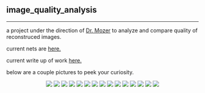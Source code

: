 ## image_quality_analysis
---
a project under the direction of [Dr. Mozer](http://www.cs.colorado.edu/~mozer/index.php) to analyze and compare quality of reconstruced images. 

current nets are [here.](https://github.com/michaelneuder/image_quality_analysis/tree/master/bin/nets/wip)

current write up of work [here.](https://github.com/michaelneuder/image_quality_analysis/tree/master/final.pdf)

below are a couple pictures to peek your curiosity. 
<p align="center">
  <img src="https://github.com/michaelneuder/image_quality_analysis/blob/master/img/tt_data_sample.png"/>
  <img src="https://github.com/michaelneuder/image_quality_analysis/blob/master/img/data_sample.png"/>
  <img src="https://github.com/michaelneuder/image_quality_analysis/blob/master/img/compare_ssim.png"/>
  <img src="https://github.com/michaelneuder/image_quality_analysis/blob/master/img/single_patch.png"/>
  <img src="https://github.com/michaelneuder/image_quality_analysis/blob/master/img/human_pref.png"/>
  <img src="https://github.com/michaelneuder/image_quality_analysis/blob/master/img/human_judge2.png"/>
  <img src="https://github.com/michaelneuder/image_quality_analysis/blob/master/img/down_sample.png"/>
  <img src="https://github.com/michaelneuder/image_quality_analysis/blob/master/img/contrast_structure_data_sample.png"/>
   <img src="https://github.com/michaelneuder/image_quality_analysis/blob/master/img/contrast_structure_data_sample_red1.png"/>
   <img src="https://github.com/michaelneuder/image_quality_analysis/blob/master/img/contrast_structure_data_sample_red2.png"/>
<img src="https://github.com/michaelneuder/image_quality_analysis/blob/master/img/luminance_data_sample.png"/>
<img src="https://github.com/michaelneuder/image_quality_analysis/blob/master/img/luminance_data_sample_red2.png"/>
<img src="https://github.com/michaelneuder/image_quality_analysis/blob/master/img/c_s_cxs.png"/>
<img src="https://github.com/michaelneuder/image_quality_analysis/blob/master/img/prediction.png"/>
<img src="https://github.com/michaelneuder/image_quality_analysis/blob/master/img/trained_filters.png"/>
</p>
